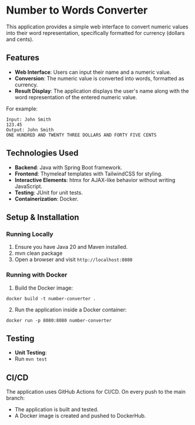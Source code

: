 # Number to Words Converter

This application provides a simple web interface to convert numeric values into their word representation, specifically formatted for currency (dollars and cents).

## Features

- **Web Interface**: Users can input their name and a numeric value.
- **Conversion**: The numeric value is converted into words, formatted as currency.
- **Result Display**: The application displays the user's name along with the word representation of the entered numeric value.

For example:
```
Input: John Smith
123.45
Output: John Smith
ONE HUNDRED AND TWENTY THREE DOLLARS AND FORTY FIVE CENTS
```



## Technologies Used

- **Backend**: Java with Spring Boot framework.
- **Frontend**: Thymeleaf templates with TailwindCSS for styling.
- **Interactive Elements**: htmx for AJAX-like behavior without writing JavaScript.
- **Testing**: JUnit for unit tests.
- **Containerization**: Docker.

## Setup & Installation

### Running Locally

1. Ensure you have Java 20 and Maven installed.
2. mvn clean package
3. Open a browser and visit `http://localhost:8080`

### Running with Docker
1. Build the Docker image: 
```
docker build -t number-converter .

```
2. Run the application inside a Docker container:
```
docker run -p 8080:8080 number-converter

```

## Testing

- **Unit Testing**: 
- Run `mvn test`


## CI/CD

The application uses GitHub Actions for CI/CD. On every push to the main branch:
- The application is built and tested.
- A Docker image is created and pushed to DockerHub.


